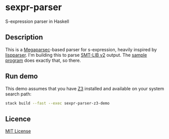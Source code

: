 # sexpr-parser

S-expression parser in Haskell

## Description

This is a [Megaparsec][megaparsec]-based parser for s-expression, heavily inspired by [lispparser][lispparser]. I'm building this to parse [SMT-LIB v2][smt-lib] output. The [sample program](src/Main.hs) does exactly that, so there.

## Run demo

This demo assumes that you have [Z3][z3] installed and available on your system search path:

```bash
stack build --fast --exec sexpr-parser-z3-demo
```

## Licence

[MIT License](LICENSE)

[lispparser]: http://hackage.haskell.org/package/lispparser
[megaparsec]: http://hackage.haskell.org/package/megaparsec
[smt-lib]: http://smtlib.cs.uiowa.edu/language.shtml
[z3]: https://github.com/Z3Prover/z3
